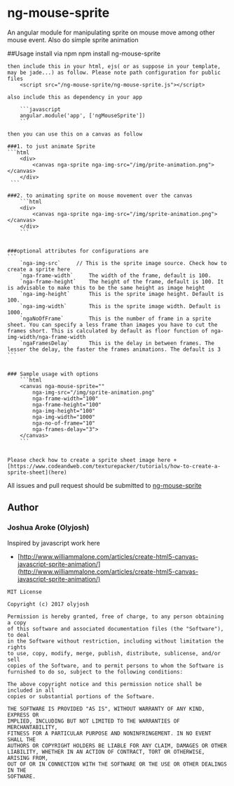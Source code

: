 # ng-mouse-sprite
An angular module for manipulating sprite on mouse move among other mouse event. Also do simple sprite animation

##Usage
    install via npm
    npm install ng-mouse-sprite

    then include this in your html, ejs( or as suppose in your template, may be jade...) as follow. Please note path configuration for public files
        <script src="/ng-mouse-sprite/ng-mouse-sprite.js"></script>

    also include this as dependency in your app

        ```javascript
        angular.module('app', ['ngMouseSprite'])
        ```

    then you can use this on a canvas as follow

    ###1. to just animate Sprite
    ```html
        <div>
            <canvas nga-sprite nga-img-src="/img/prite-animation.png"></canvas>
        </div>
     ```

    ###2. to animating sprite on mouse movement over the canvas
        ```html
        <div>
            <canvas nga-sprite nga-img-src="/img/sprite-animation.png"></canvas>
        </div>
        ```


    ###optional attributes for configurations are
    ```
        `nga-img-src`     // This is the sprite image source. Check how to create a sprite here
        `nga-frame-width`     The width of the frame, default is 100.
        `nga-frame-height`    The height of the frame, default is 100. It is advisable to make this to be the same height as image height
        `nga-img-height`      This is the sprite image height. Default is 100.
        `nga-img-width`       This is the sprite image width. Default is 1000.
        `ngaNoOfFrame`        This is the number of frame in a sprite sheet. You can specify a less frame than images you have to cut the frames short. This is calculated by default as floor function of nga-img-width/nga-frame-width
        `ngaFramesDelay`      This is the delay in between frames. The lesser the delay, the faster the frames animations. The default is 3
    ```


    ### Sample usage with options
        ```html
        <canvas nga-mouse-sprite=""
            nga-img-src="/img/sprite-animation.png"
            nga-frame-width="100"
            nga-frame-height="100"
            nga-img-height="100"
            nga-img-width="1000"
            nga-no-of-frame="10"
            nga-frames-delay="3">
        </canvas>
        ```


    Please check how to create a sprite sheet image here + [https://www.codeandweb.com/texturepacker/tutorials/how-to-create-a-sprite-sheet](here)



All issues and pull request should be submitted to [ng-mouse-sprite](https://github.com/olyjosh/ng-mouse-sprite)

## Author
### Joshua Aroke (Olyjosh)

Inspired by javascript work here
+ [http://www.williammalone.com/articles/create-html5-canvas-javascript-sprite-animation/](http://www.williammalone.com/articles/create-html5-canvas-javascript-sprite-animation/)



```
MIT License

Copyright (c) 2017 olyjosh

Permission is hereby granted, free of charge, to any person obtaining a copy
of this software and associated documentation files (the "Software"), to deal
in the Software without restriction, including without limitation the rights
to use, copy, modify, merge, publish, distribute, sublicense, and/or sell
copies of the Software, and to permit persons to whom the Software is
furnished to do so, subject to the following conditions:

The above copyright notice and this permission notice shall be included in all
copies or substantial portions of the Software.

THE SOFTWARE IS PROVIDED "AS IS", WITHOUT WARRANTY OF ANY KIND, EXPRESS OR
IMPLIED, INCLUDING BUT NOT LIMITED TO THE WARRANTIES OF MERCHANTABILITY,
FITNESS FOR A PARTICULAR PURPOSE AND NONINFRINGEMENT. IN NO EVENT SHALL THE
AUTHORS OR COPYRIGHT HOLDERS BE LIABLE FOR ANY CLAIM, DAMAGES OR OTHER
LIABILITY, WHETHER IN AN ACTION OF CONTRACT, TORT OR OTHERWISE, ARISING FROM,
OUT OF OR IN CONNECTION WITH THE SOFTWARE OR THE USE OR OTHER DEALINGS IN THE
SOFTWARE.
```

